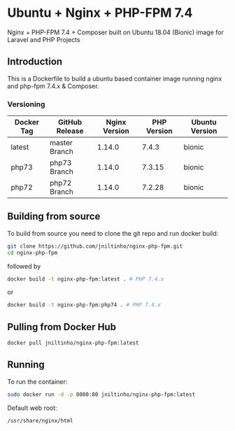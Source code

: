 # Ubuntu + Nginx + PHP-FPM 7.4

Nginx + PHP-FPM 7.4 + Composer built on Ubuntu 18.04 (Bionic) image for Laravel and PHP Projects

## Introduction

This is a Dockerfile to build a ubuntu based container image running nginx and php-fpm 7.4.x & Composer.

### Versioning

| Docker Tag | GitHub Release | Nginx Version | PHP Version | Ubuntu Version |
|-----|-------|-----|--------|--------|
| latest | master Branch |1.14.0 | 7.4.3 | bionic |
| php73 | php73 Branch |1.14.0 | 7.3.15 | bionic |
| php72 | php72 Branch |1.14.0 | 7.2.28 | bionic |

## Building from source

To build from source you need to clone the git repo and run docker build:

```bash
git clone https://github.com/jniltinho/nginx-php-fpm.git
cd nginx-php-fpm
```

followed by

```bash
docker build -t nginx-php-fpm:latest . # PHP 7.4.x
```


or

```bash
docker build -t nginx-php-fpm:php74 . # PHP 7.4.x
```


## Pulling from Docker Hub

```bash
docker pull jniltinho/nginx-php-fpm:latest
```

## Running

To run the container:

```bash
sudo docker run -d -p 8080:80 jniltinho/nginx-php-fpm:latest
```

Default web root:

```bahs
/usr/share/nginx/html
```
